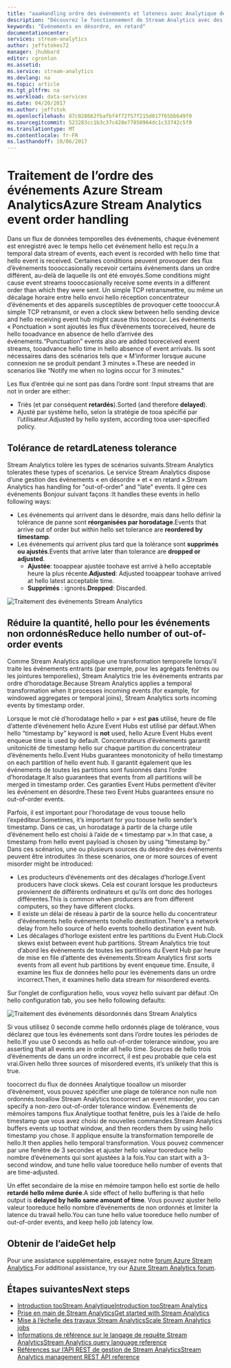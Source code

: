 ```yaml
---
title: "aaaHandling ordre des événements et lateness avec Analytique de flux de données Azure | Documents Microsoft"
description: "Découvrez le fonctionnement de Stream Analytics avec des événements en retard ou en désordre dans les flux de données."
keywords: "Événements en désordre, en retard"
documentationcenter: 
services: stream-analytics
author: jeffstokes72
manager: jhubbard
editor: cgronlun
ms.assetid: 
ms.service: stream-analytics
ms.devlang: na
ms.topic: article
ms.tgt_pltfrm: na
ms.workload: data-services
ms.date: 04/20/2017
ms.author: jeffstok
ms.openlocfilehash: 87c028662fbafbf4f72f57f215d017f65bb649f0
ms.sourcegitcommit: 523283cc1b3c37c428e77850964dc1c33742c5f0
ms.translationtype: MT
ms.contentlocale: fr-FR
ms.lasthandoff: 10/06/2017
---
```

# <a name="azure-stream-analytics-event-order-handling"></a><span data-ttu-id="2e0bc-104">Traitement de l’ordre des événements Azure Stream Analytics</span><span class="sxs-lookup"><span data-stu-id="2e0bc-104">Azure Stream Analytics event order handling</span></span>

<span data-ttu-id="2e0bc-105">Dans un flux de données temporelles des événements, chaque événement est enregistré avec le temps hello cet événement hello est reçu.</span><span class="sxs-lookup"><span data-stu-id="2e0bc-105">In a temporal data stream of events, each event is recorded with hello time that hello event is received.</span></span> <span data-ttu-id="2e0bc-106">Certaines conditions peuvent provoquer des flux d’événements toooccasionally recevoir certains événements dans un ordre différent, au-delà de laquelle ils ont été envoyés.</span><span class="sxs-lookup"><span data-stu-id="2e0bc-106">Some conditions might cause event streams toooccasionally receive some events in a different order than which they were sent.</span></span> <span data-ttu-id="2e0bc-107">Un simple TCP retransmettre, ou même un décalage horaire entre hello envoi hello réception concentrateur d’événements et des appareils susceptibles de provoquer cette toooccur.</span><span class="sxs-lookup"><span data-stu-id="2e0bc-107">A simple TCP retransmit, or even a clock skew between hello sending device and hello receiving event hub might cause this toooccur.</span></span> <span data-ttu-id="2e0bc-108">Les événements « Ponctuation » sont ajoutés les flux d’événements tooreceived, heure de hello tooadvance en absence de hello d’arrivée des événements.</span><span class="sxs-lookup"><span data-stu-id="2e0bc-108">“Punctuation” events also are added tooreceived event streams, tooadvance hello time in hello absence of event arrivals.</span></span> <span data-ttu-id="2e0bc-109">Ils sont nécessaires dans des scénarios tels que « M’informer lorsque aucune connexion ne se produit pendant 3 minutes ».</span><span class="sxs-lookup"><span data-stu-id="2e0bc-109">These are needed in scenarios like “Notify me when no logins occur for 3 minutes."</span></span>

<span data-ttu-id="2e0bc-110">Les flux d’entrée qui ne sont pas dans l’ordre sont :</span><span class="sxs-lookup"><span data-stu-id="2e0bc-110">Input streams that are not in order are either:</span></span>
* <span data-ttu-id="2e0bc-111">Triés (et par conséquent **retardés**).</span><span class="sxs-lookup"><span data-stu-id="2e0bc-111">Sorted (and therefore **delayed**).</span></span>
* <span data-ttu-id="2e0bc-112">Ajusté par système hello, selon la stratégie de tooa spécifié par l’utilisateur.</span><span class="sxs-lookup"><span data-stu-id="2e0bc-112">Adjusted by hello system, according tooa user-specified policy.</span></span>


## <a name="lateness-tolerance"></a><span data-ttu-id="2e0bc-113">Tolérance de retard</span><span class="sxs-lookup"><span data-stu-id="2e0bc-113">Lateness tolerance</span></span>
<span data-ttu-id="2e0bc-114">Stream Analytics tolère les types de scénarios suivants.</span><span class="sxs-lookup"><span data-stu-id="2e0bc-114">Stream Analytics tolerates these types of scenarios.</span></span> <span data-ttu-id="2e0bc-115">Le service Stream Analytics dispose d’une gestion des événements « en désordre » et « en retard ».</span><span class="sxs-lookup"><span data-stu-id="2e0bc-115">Stream Analytics has handling for "out-of-order" and "late" events.</span></span> <span data-ttu-id="2e0bc-116">Il gère ces événements Bonjour suivant façons :</span><span class="sxs-lookup"><span data-stu-id="2e0bc-116">It handles these events in hello following ways:</span></span>

* <span data-ttu-id="2e0bc-117">Les événements qui arrivent dans le désordre, mais dans hello définir la tolérance de panne sont **réorganisées par horodatage**.</span><span class="sxs-lookup"><span data-stu-id="2e0bc-117">Events that arrive out of order but within hello set tolerance are **reordered by timestamp**.</span></span>
* <span data-ttu-id="2e0bc-118">Les événements qui arrivent plus tard que la tolérance sont **supprimés ou ajustés**.</span><span class="sxs-lookup"><span data-stu-id="2e0bc-118">Events that arrive later than tolerance are **dropped or adjusted**.</span></span>
    * <span data-ttu-id="2e0bc-119">**Ajustée**: tooappear ajustée toohave est arrivé à hello acceptable heure la plus récente.</span><span class="sxs-lookup"><span data-stu-id="2e0bc-119">**Adjusted**: Adjusted tooappear toohave arrived at hello latest acceptable time.</span></span>
    * <span data-ttu-id="2e0bc-120">**Supprimés** : ignorés.</span><span class="sxs-lookup"><span data-stu-id="2e0bc-120">**Dropped**: Discarded.</span></span>

![Traitement des événements Stream Analytics](media/stream-analytics-event-handling/stream-analytics-event-handling.png)

## <a name="reduce-hello-number-of-out-of-order-events"></a><span data-ttu-id="2e0bc-122">Réduire la quantité, hello pour les événements non ordonnés</span><span class="sxs-lookup"><span data-stu-id="2e0bc-122">Reduce hello number of out-of-order events</span></span>

<span data-ttu-id="2e0bc-123">Comme Stream Analytics applique une transformation temporelle lorsqu’il traite les événements entrants (par exemple, pour les agrégats fenêtrés ou les jointures temporelles), Stream Analytics trie les événements entrants par ordre d’horodatage.</span><span class="sxs-lookup"><span data-stu-id="2e0bc-123">Because Stream Analytics applies a temporal transformation when it processes incoming events (for example, for windowed aggregates or temporal joins), Stream Analytics sorts incoming events by timestamp order.</span></span>

<span data-ttu-id="2e0bc-124">Lorsque le mot clé d’horodatage hello » par » est **pas** utilisé, heure de file d’attente d’événement hello Azure Event Hubs est utilisé par défaut.</span><span class="sxs-lookup"><span data-stu-id="2e0bc-124">When hello “timestamp by” keyword is **not** used, hello Azure Event Hubs event enqueue time is used by default.</span></span> <span data-ttu-id="2e0bc-125">Concentrateurs d’événements garantit unitonicité de timestamp hello sur chaque partition du concentrateur d’événements hello.</span><span class="sxs-lookup"><span data-stu-id="2e0bc-125">Event Hubs guarantees monotonicity of hello timestamp on each partition of hello event hub.</span></span> <span data-ttu-id="2e0bc-126">Il garantit également que les événements de toutes les partitions sont fusionnés dans l’ordre d’horodatage.</span><span class="sxs-lookup"><span data-stu-id="2e0bc-126">It also guarantees that events from all partitions will be merged in timestamp order.</span></span> <span data-ttu-id="2e0bc-127">Ces garanties Event Hubs permettent d’éviter les événement en désordre.</span><span class="sxs-lookup"><span data-stu-id="2e0bc-127">These two Event Hubs guarantees ensure no out-of-order events.</span></span>

<span data-ttu-id="2e0bc-128">Parfois, il est important pour l’horodatage de vous toouse hello l’expéditeur.</span><span class="sxs-lookup"><span data-stu-id="2e0bc-128">Sometimes, it’s important for you toouse hello sender’s timestamp.</span></span> <span data-ttu-id="2e0bc-129">Dans ce cas, un horodatage à partir de la charge utile d’événement hello est choisi à l’aide de « timestamp par ».</span><span class="sxs-lookup"><span data-stu-id="2e0bc-129">In that case, a timestamp from hello event payload is chosen by using “timestamp by.”</span></span> <span data-ttu-id="2e0bc-130">Dans ces scénarios, une ou plusieurs sources du désordre des événements peuvent être introduites :</span><span class="sxs-lookup"><span data-stu-id="2e0bc-130">In these scenarios, one or more sources of event misorder might be introduced:</span></span>

* <span data-ttu-id="2e0bc-131">Les producteurs d’événements ont des décalages d’horloge.</span><span class="sxs-lookup"><span data-stu-id="2e0bc-131">Event producers have clock skews.</span></span> <span data-ttu-id="2e0bc-132">Cela est courant lorsque les producteurs proviennent de différents ordinateurs et qu’ils ont donc des horloges différentes.</span><span class="sxs-lookup"><span data-stu-id="2e0bc-132">This is common when producers are from different computers, so they have different clocks.</span></span>
* <span data-ttu-id="2e0bc-133">Il existe un délai de réseau à partir de la source hello du concentrateur d’événements hello événements toohello destination.</span><span class="sxs-lookup"><span data-stu-id="2e0bc-133">There's a network delay from hello source of hello events toohello destination event hub.</span></span>
* <span data-ttu-id="2e0bc-134">Les décalages d’horloge existent entre les partitions du Event Hub.</span><span class="sxs-lookup"><span data-stu-id="2e0bc-134">Clock skews exist between event hub partitions.</span></span> <span data-ttu-id="2e0bc-135">Stream Analytics trie tout d’abord les événements de toutes les partitions du Event Hub par heure de mise en file d’attente des événements.</span><span class="sxs-lookup"><span data-stu-id="2e0bc-135">Stream Analytics first sorts events from all event hub partitions by event enqueue time.</span></span> <span data-ttu-id="2e0bc-136">Ensuite, il examine les flux de données hello pour les événements dans un ordre incorrect.</span><span class="sxs-lookup"><span data-stu-id="2e0bc-136">Then, it examines hello data stream for misordered events.</span></span>

<span data-ttu-id="2e0bc-137">Sur l’onglet de configuration hello, vous voyez hello suivant par défaut :</span><span class="sxs-lookup"><span data-stu-id="2e0bc-137">On hello configuration tab, you see hello following defaults:</span></span>

![Traitement des événements désordonnés dans Stream Analytics](media/stream-analytics-event-handling/stream-analytics-out-of-order-handling.png)

<span data-ttu-id="2e0bc-139">Si vous utilisez 0 seconde comme hello ordonnés plage de tolérance, vous déclarez que tous les événements sont dans l’ordre toutes les périodes de hello.</span><span class="sxs-lookup"><span data-stu-id="2e0bc-139">If you use 0 seconds as hello out-of-order tolerance window, you are asserting that all events are in order all hello time.</span></span> <span data-ttu-id="2e0bc-140">Sources de hello trois d’événements de dans un ordre incorrect, il est peu probable que cela est vrai.</span><span class="sxs-lookup"><span data-stu-id="2e0bc-140">Given hello three sources of misordered events, it’s unlikely that this is true.</span></span> 

<span data-ttu-id="2e0bc-141">toocorrect du flux de données Analytique tooallow un misorder d’événement, vous pouvez spécifier une plage de tolérance non nulle non ordonnés.</span><span class="sxs-lookup"><span data-stu-id="2e0bc-141">tooallow Stream Analytics toocorrect an event misorder, you can specify a non-zero out-of-order tolerance window.</span></span> <span data-ttu-id="2e0bc-142">Événements de mémoires tampons flux Analytique toothat fenêtre, puis les à l’aide de hello timestamp que vous avez choisi de nouvelles commandes.</span><span class="sxs-lookup"><span data-stu-id="2e0bc-142">Stream Analytics buffers events up toothat window, and then reorders them by using hello timestamp you chose.</span></span> <span data-ttu-id="2e0bc-143">Il applique ensuite la transformation temporelle de hello.</span><span class="sxs-lookup"><span data-stu-id="2e0bc-143">It then applies hello temporal transformation.</span></span> <span data-ttu-id="2e0bc-144">Vous pouvez commencer par une fenêtre de 3 secondes et ajuster hello valeur tooreduce hello nombre d’événements qui sont ajustées à la fois.</span><span class="sxs-lookup"><span data-stu-id="2e0bc-144">You can start with a 3-second window, and tune hello value tooreduce hello number of events that are time-adjusted.</span></span> 

<span data-ttu-id="2e0bc-145">Un effet secondaire de la mise en mémoire tampon hello est sortie de hello **retardé hello même durée**.</span><span class="sxs-lookup"><span data-stu-id="2e0bc-145">A side effect of hello buffering is that hello output is **delayed by hello same amount of time**.</span></span> <span data-ttu-id="2e0bc-146">Vous pouvez ajuster hello valeur tooreduce hello nombre d’événements de non ordonnés et limiter la latence du travail hello.</span><span class="sxs-lookup"><span data-stu-id="2e0bc-146">You can tune hello value tooreduce hello number of out-of-order events, and keep hello job latency low.</span></span>

## <a name="get-help"></a><span data-ttu-id="2e0bc-147">Obtenir de l’aide</span><span class="sxs-lookup"><span data-stu-id="2e0bc-147">Get help</span></span>
<span data-ttu-id="2e0bc-148">Pour une assistance supplémentaire, essayez notre [forum Azure Stream Analytics](https://social.msdn.microsoft.com/Forums/en-US/home?forum=AzureStreamAnalytics).</span><span class="sxs-lookup"><span data-stu-id="2e0bc-148">For additional assistance, try our [Azure Stream Analytics forum](https://social.msdn.microsoft.com/Forums/en-US/home?forum=AzureStreamAnalytics).</span></span>

## <a name="next-steps"></a><span data-ttu-id="2e0bc-149">Étapes suivantes</span><span class="sxs-lookup"><span data-stu-id="2e0bc-149">Next steps</span></span>
* [<span data-ttu-id="2e0bc-150">Introduction tooStream Analytique</span><span class="sxs-lookup"><span data-stu-id="2e0bc-150">Introduction tooStream Analytics</span></span>](stream-analytics-introduction.md)
* [<span data-ttu-id="2e0bc-151">Prise en main de Stream Analytics</span><span class="sxs-lookup"><span data-stu-id="2e0bc-151">Get started with Stream Analytics</span></span>](stream-analytics-real-time-fraud-detection.md)
* [<span data-ttu-id="2e0bc-152">Mise à l’échelle des travaux Stream Analytics</span><span class="sxs-lookup"><span data-stu-id="2e0bc-152">Scale Stream Analytics jobs</span></span>](stream-analytics-scale-jobs.md)
* [<span data-ttu-id="2e0bc-153">Informations de référence sur le langage de requête Stream Analytics</span><span class="sxs-lookup"><span data-stu-id="2e0bc-153">Stream Analytics query language reference</span></span>](https://msdn.microsoft.com/library/azure/dn834998.aspx)
* [<span data-ttu-id="2e0bc-154">Références sur l’API REST de gestion de Stream Analytics</span><span class="sxs-lookup"><span data-stu-id="2e0bc-154">Stream Analytics management REST API reference</span></span>](https://msdn.microsoft.com/library/azure/dn835031.aspx)
